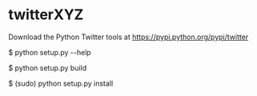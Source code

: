 # twitterXYZ
Download the Python Twitter tools at https://pypi.python.org/pypi/twitter

$ python setup.py --help

$ python setup.py build     

$ (sudo) python setup.py install
